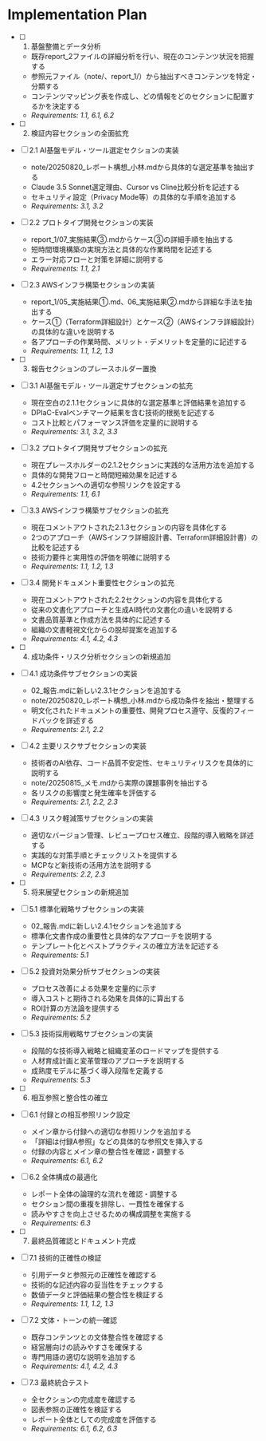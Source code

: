 # Implementation Plan

- [ ] 1. 基盤整備とデータ分析
  - 既存report_2ファイルの詳細分析を行い、現在のコンテンツ状況を把握する
  - 参照元ファイル（note/、report_1/）から抽出すべきコンテンツを特定・分類する
  - コンテンツマッピング表を作成し、どの情報をどのセクションに配置するかを決定する
  - _Requirements: 1.1, 6.1, 6.2_

- [ ] 2. 検証内容セクションの全面拡充
- [ ] 2.1 AI基盤モデル・ツール選定セクションの実装
  - note/20250820_レポート構想_小林.mdから具体的な選定基準を抽出する
  - Claude 3.5 Sonnet選定理由、Cursor vs Cline比較分析を記述する
  - セキュリティ設定（Privacy Mode等）の具体的な手順を追加する
  - _Requirements: 3.1, 3.2_

- [ ] 2.2 プロトタイプ開発セクションの実装
  - report_1/07_実施結果③.mdからケース③の詳細手順を抽出する
  - 短時間環境構築の実現方法と具体的な作業時間を記述する
  - エラー対応フローと対策を詳細に説明する
  - _Requirements: 1.1, 2.1_

- [ ] 2.3 AWSインフラ構築セクションの実装
  - report_1/05_実施結果①.md、06_実施結果②.mdから詳細な手法を抽出する
  - ケース①（Terraform詳細設計）とケース②（AWSインフラ詳細設計）の具体的な違いを説明する
  - 各アプローチの作業時間、メリット・デメリットを定量的に記述する
  - _Requirements: 1.1, 1.2, 1.3_

- [ ] 3. 報告セクションのプレースホルダー置換
- [ ] 3.1 AI基盤モデル・ツール選定サブセクションの拡充
  - 現在空白の2.1.1セクションに具体的な選定基準と評価結果を追加する
  - DPIaC-Evalベンチマーク結果を含む技術的根拠を記述する
  - コスト比較とパフォーマンス評価を定量的に説明する
  - _Requirements: 3.1, 3.2, 3.3_

- [ ] 3.2 プロトタイプ開発サブセクションの拡充
  - 現在プレースホルダーの2.1.2セクションに実践的な活用方法を追加する
  - 具体的な開発フローと時間短縮効果を記述する
  - 4.2セクションへの適切な参照リンクを設定する
  - _Requirements: 1.1, 6.1_

- [ ] 3.3 AWSインフラ構築サブセクションの拡充
  - 現在コメントアウトされた2.1.3セクションの内容を具体化する
  - 2つのアプローチ（AWSインフラ詳細設計書、Terraform詳細設計書）の比較を記述する
  - 技術力要件と実用性の評価を明確に説明する
  - _Requirements: 1.1, 1.2, 1.3_

- [ ] 3.4 開発ドキュメント重要性セクションの拡充
  - 現在コメントアウトされた2.2セクションの内容を具体化する
  - 従来の文書化アプローチと生成AI時代の文書化の違いを説明する
  - 文書品質基準と作成方法を具体的に記述する
  - 組織の文書軽視文化からの脱却提案を追加する
  - _Requirements: 4.1, 4.2, 4.3_

- [ ] 4. 成功条件・リスク分析セクションの新規追加
- [ ] 4.1 成功条件サブセクションの実装
  - 02_報告.mdに新しい2.3.1セクションを追加する
  - note/20250820_レポート構想_小林.mdから成功条件を抽出・整理する
  - 明文化されたドキュメントの重要性、開発プロセス遵守、反復的フィードバックを詳述する
  - _Requirements: 2.1, 2.2_

- [ ] 4.2 主要リスクサブセクションの実装
  - 技術者のAI依存、コード品質不安定性、セキュリティリスクを具体的に説明する
  - note/20250815_メモ.mdから実際の課題事例を抽出する
  - 各リスクの影響度と発生確率を評価する
  - _Requirements: 2.1, 2.2, 2.3_

- [ ] 4.3 リスク軽減策サブセクションの実装
  - 適切なバージョン管理、レビュープロセス確立、段階的導入戦略を詳述する
  - 実践的な対策手順とチェックリストを提供する
  - MCPなど新技術の活用方法を説明する
  - _Requirements: 2.2, 2.3_

- [ ] 5. 将来展望セクションの新規追加
- [ ] 5.1 標準化戦略サブセクションの実装
  - 02_報告.mdに新しい2.4.1セクションを追加する
  - 標準化文書作成の重要性と具体的なアプローチを説明する
  - テンプレート化とベストプラクティスの確立方法を記述する
  - _Requirements: 5.1_

- [ ] 5.2 投資対効果分析サブセクションの実装
  - プロセス改善による効果を定量的に示す
  - 導入コストと期待される効果を具体的に算出する
  - ROI計算の方法論を提供する
  - _Requirements: 5.2_

- [ ] 5.3 技術採用戦略サブセクションの実装
  - 段階的な技術導入戦略と組織変革のロードマップを提供する
  - 人材育成計画と変革管理のアプローチを説明する
  - 成熟度モデルに基づく導入段階を定義する
  - _Requirements: 5.3_

- [ ] 6. 相互参照と整合性の確立
- [ ] 6.1 付録との相互参照リンク設定
  - メイン章から付録への適切な参照リンクを追加する
  - 「詳細は付録A参照」などの具体的な参照文を挿入する
  - 付録の内容とメイン章の整合性を確認・調整する
  - _Requirements: 6.1, 6.2_

- [ ] 6.2 全体構成の最適化
  - レポート全体の論理的な流れを確認・調整する
  - セクション間の重複を排除し、一貫性を確保する
  - 読みやすさを向上させるための構成調整を実施する
  - _Requirements: 6.3_

- [ ] 7. 最終品質確認とドキュメント完成
- [ ] 7.1 技術的正確性の検証
  - 引用データと参照元の正確性を確認する
  - 技術的な記述内容の妥当性をチェックする
  - 数値データと評価結果の整合性を検証する
  - _Requirements: 1.1, 1.2, 1.3_

- [ ] 7.2 文体・トーンの統一確認
  - 既存コンテンツとの文体整合性を確認する
  - 経営層向けの読みやすさを確保する
  - 専門用語の適切な説明を追加する
  - _Requirements: 4.1, 4.2, 4.3_

- [ ] 7.3 最終統合テスト
  - 全セクションの完成度を確認する
  - 図表参照の正確性を検証する
  - レポート全体としての完成度を評価する
  - _Requirements: 6.1, 6.2, 6.3_